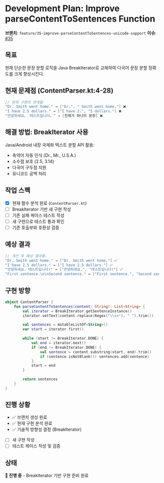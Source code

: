 # Development Plan: Improve parseContentToSentences Function

**브랜치**: `feature/35-improve-parseContentToSentences-unicode-support`
**이슈**: [#35](https://github.com/nil-park/MemTopic/issues/35)

## 목표

현재 단순한 문장 분할 로직을 Java BreakIterator로 교체하여 다국어 문장 분할 정확도를 크게 향상시킨다.

## 현재 문제점 (ContentParser.kt:4-28)

```kotlin
// 현재 구현의 한계들:
"Dr. Smith went home." → ["Dr.", " Smith went home."] ❌
"I have 2.5 dollars." → ["I have 2.", "5 dollars."] ❌  
"안녕하세요。 테스트입니다。" → [전체가 하나의 문장] ❌
```

## 해결 방법: BreakIterator 사용

Java/Android 내장 국제화 텍스트 분할 API 활용:

- 축약어 자동 인식 (Dr., Mr., U.S.A.)
- 소수점 보호 (2.5, 3.14)
- 다국어 구두점 지원
- 유니코드 공백 처리

## 작업 스펙

- [x] 현재 함수 분석 완료 (`ContentParser.kt`)
- [ ] BreakIterator 기반 새 구현 작성
- [ ] 기존 실패 케이스 테스트 작성
- [ ] 새 구현으로 테스트 통과 확인
- [ ] 기존 호출부와 호환성 검증

## 예상 결과

```kotlin
// 개선 후 예상 결과들:
"Dr. Smith went home." → ["Dr. Smith went home."] ✅
"I have 2.5 dollars." → ["I have 2.5 dollars."] ✅
"안녕하세요. 테스트입니다!" → ["안녕하세요.", "테스트입니다!"] ✅
"First sentence.\n\nSecond sentence." → ["First sentence.", "Second sentence."] ✅
```

## 구현 방향

```kotlin
object ContentParser {
    fun parseContentToSentences(content: String): List<String> {
        val iterator = BreakIterator.getSentenceInstance()
        iterator.setText(content.replace(Regex("\\s+"), " ").trim())
        
        val sentences = mutableListOf<String>()
        var start = iterator.first()
        
        while (start != BreakIterator.DONE) {
            val end = iterator.next()
            if (end != BreakIterator.DONE) {
                val sentence = content.substring(start, end).trim()
                if (sentence.isNotBlank()) sentences.add(sentence)
            }
            start = end
        }
        
        return sentences
    }
}
```

## 진행 상황

- ✅ 브랜치 생성 완료
- ✅ 현재 구현 분석 완료
- ✅ 기술적 방향성 결정 (BreakIterator)
- [ ] 새 구현 작성
- [ ] 테스트 케이스 작성 및 검증

## 상태

**🚧 진행 중** - BreakIterator 기반 구현 준비 완료
